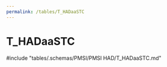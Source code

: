 ```yaml
---
permalink: /tables/T_HADaaSTC
---
```

# T\_HADaaSTC
<!-- SPDX-License-Identifier: MPL-2.0 -->

<!-- ATTENTION : Ne pas supprimer ou modifier la ligne ci-dessous -->
#include "tables/.schemas/PMSI/PMSI HAD/T_HADaaSTC.md"
<!-- ATTENTION : Ne pas supprimer ou modifier la ligne ci-dessus -->
